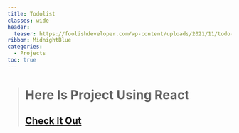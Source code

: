 ```yaml
---
title: Todolist
classes: wide
header:
  teaser: https://foolishdeveloper.com/wp-content/uploads/2021/11/todo-list-javascript.jpg
ribbon: MidnightBlue
categories:
  - Projects
toc: true
---
```


> # Here Is Project Using React
> ## [Check It Out](https://mohamedadel6.github.io/Todolist-React/)
